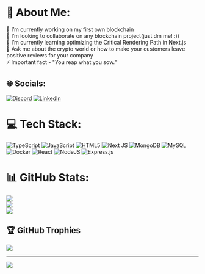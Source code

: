 # 💫 About Me:
🔭 I’m currently working on my first own blockchain<br>👯 I’m looking to collaborate on any blockchain project(just dm me! :))<br>🌱 I’m currently learning optimizing the Critical Rendering Path in Next.js<br>💬 Ask me about the crypto world or how to make your customers leave positive reviews for your company<br>⚡ Important fact - "You reap what you sow."


## 🌐 Socials:
[![Discord](https://img.shields.io/badge/Discord-%237289DA.svg?logo=discord&logoColor=white)](https://discord.gg/przemo777) [![LinkedIn](https://img.shields.io/badge/LinkedIn-%230077B5.svg?logo=linkedin&logoColor=white)](7a4a80293) 

# 💻 Tech Stack:
![TypeScript](https://img.shields.io/badge/typescript-%23007ACC.svg?style=for-the-badge&logo=typescript&logoColor=white) ![JavaScript](https://img.shields.io/badge/javascript-%23323330.svg?style=for-the-badge&logo=javascript&logoColor=%23F7DF1E) ![HTML5](https://img.shields.io/badge/html5-%23E34F26.svg?style=for-the-badge&logo=html5&logoColor=white) ![Next JS](https://img.shields.io/badge/Next-black?style=for-the-badge&logo=next.js&logoColor=white) ![MongoDB](https://img.shields.io/badge/MongoDB-%234ea94b.svg?style=for-the-badge&logo=mongodb&logoColor=white) ![MySQL](https://img.shields.io/badge/mysql-%2300000f.svg?style=for-the-badge&logo=mysql&logoColor=white) ![Docker](https://img.shields.io/badge/docker-%230db7ed.svg?style=for-the-badge&logo=docker&logoColor=white) ![React](https://img.shields.io/badge/react-%2320232a.svg?style=for-the-badge&logo=react&logoColor=%2361DAFB) ![NodeJS](https://img.shields.io/badge/node.js-6DA55F?style=for-the-badge&logo=node.js&logoColor=white) ![Express.js](https://img.shields.io/badge/express.js-%23404d59.svg?style=for-the-badge&logo=express&logoColor=%2361DAFB)
# 📊 GitHub Stats:
![](https://github-readme-stats.vercel.app/api?username=PrzemyslawKulej&theme=highcontrast&hide_border=false&include_all_commits=true&count_private=true)<br/>
![](https://github-readme-streak-stats.herokuapp.com/?user=PrzemyslawKulej&theme=highcontrast&hide_border=false)<br/>
![](https://github-readme-stats.vercel.app/api/top-langs/?username=PrzemyslawKulej&theme=highcontrast&hide_border=false&include_all_commits=true&count_private=true&layout=compact)

## 🏆 GitHub Trophies
![](https://github-profile-trophy.vercel.app/?username=PrzemyslawKulej&theme=radical&no-frame=false&no-bg=true&margin-w=4)

---
[![](https://visitcount.itsvg.in/api?id=PrzemyslawKulej&icon=2&color=1)](https://visitcount.itsvg.in)

<!-- Proudly created with GPRM ( https://gprm.itsvg.in ) -->

